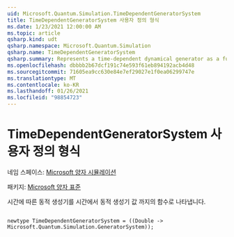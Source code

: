 ```yaml
---
uid: Microsoft.Quantum.Simulation.TimeDependentGeneratorSystem
title: TimeDependentGeneratorSystem 사용자 정의 형식
ms.date: 1/23/2021 12:00:00 AM
ms.topic: article
qsharp.kind: udt
qsharp.namespace: Microsoft.Quantum.Simulation
qsharp.name: TimeDependentGeneratorSystem
qsharp.summary: Represents a time-dependent dynamical generator as a function from time to the value of the dynamical generator at that time.
ms.openlocfilehash: dbbbb2b67dcf191c74e593f61eb894192acb4d48
ms.sourcegitcommit: 71605ea9cc630e84e7ef29027e1f0ea06299747e
ms.translationtype: MT
ms.contentlocale: ko-KR
ms.lasthandoff: 01/26/2021
ms.locfileid: "98854723"
---
```

# <a name="timedependentgeneratorsystem-user-defined-type"></a>TimeDependentGeneratorSystem 사용자 정의 형식

네임 스페이스: [Microsoft 양자 시뮬레이션](xref:Microsoft.Quantum.Simulation)

패키지: [Microsoft 양자 표준](https://nuget.org/packages/Microsoft.Quantum.Standard)


시간에 따른 동적 생성기를 시간에서 동적 생성기 값 까지의 함수로 나타냅니다.

```qsharp

newtype TimeDependentGeneratorSystem = ((Double -> Microsoft.Quantum.Simulation.GeneratorSystem));
```

